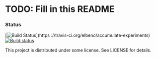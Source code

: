# TODO: Fill in this README

### Status
[![Build Status](https://travis-ci.org/elbeno/accumulate-experiments.svg?branch=master)](https
://travis-ci.org/elbeno/accumulate-experiments)
[![Build status](https://ci.appveyor.com/api/projects/status/PROJECT_ID?svg=true)](https://ci.appveyor.com/project/elbeno/accumulate-experiments)

This project is distributed under some license. See LICENSE for details.
